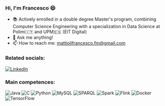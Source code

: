 ### Hi, I'm Francesco 😄

- 📚 Actively enrolled in a double degree Master's program, combining Computer Science Engineering with a specialization in Data Science at Polimi🇮🇹 and UPM🇪🇸 (EIT Digital)
- 💬 Ask me anything!
- 📫 How to reach me: mattiolifrancesco.fm@gmail.com

### Related socials:
[![LinkedIn](https://img.shields.io/badge/LinkedIn-%230077B5.svg?logo=linkedin&logoColor=white)](https://www.linkedin.com/in/francesco-mattioli-92b371222/) 

### Main competences:
![Java](https://img.shields.io/badge/java-%23ED8B00.svg?style=for-the-badge&logo=java&logoColor=white)
![C](https://img.shields.io/badge/c-%2300599C.svg?style=for-the-badge&logo=c&logoColor=white) 
![Python](https://img.shields.io/badge/python-3670A0?style=for-the-badge&logo=python&logoColor=ffdd54) 
<img src="https://img.shields.io/badge/MySQL-%2300f.svg?style=for-the-badge&logo=mysql&logoColor=white" alt="MySQL" />
<img src="https://img.shields.io/badge/SPARQL-%230C459C.svg?style=for-the-badge&logo=sparql&logoColor=white" alt="SPARQL" />
![Spark](https://img.shields.io/badge/apache_spark-E25A1C?style=for-the-badge&logo=apachespark&logoColor=white)
![Flink](https://img.shields.io/badge/apache_flink-E6526F?style=for-the-badge&logo=apacheflink&logoColor=white)
![Docker](https://img.shields.io/badge/docker-%230db7ed.svg?style=for-the-badge&logo=docker&logoColor=white)
![TensorFlow](https://img.shields.io/badge/tensorflow-%23FF6F00.svg?style=for-the-badge&logo=tensorflow&logoColor=white)




